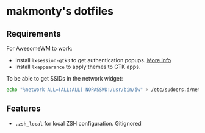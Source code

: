 # makmonty's dotfiles

## Requirements

For AwesomeWM to work:

- Install `lxsession-gtk3` to get authentication popups. [More info](https://wiki.archlinux.org/title/Polkit#Authentication_agents)
- Install `lxappearance` to apply themes to GTK apps.

To be able to get SSIDs in the network widget:

```bash
echo "%network ALL=(ALL:ALL) NOPASSWD:/usr/bin/iw" > /etc/sudoers.d/network
```

## Features

- `.zsh_local` for local ZSH configuration. Gitignored
